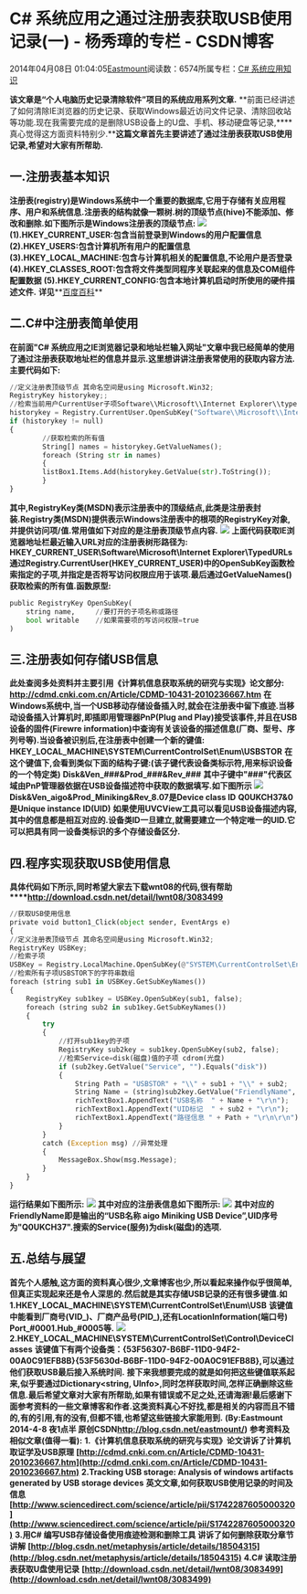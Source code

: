 
# C\# 系统应用之通过注册表获取USB使用记录(一) - 杨秀璋的专栏 - CSDN博客

2014年04月08日 01:04:05[Eastmount](https://me.csdn.net/Eastmount)阅读数：6574所属专栏：[C\# 系统应用知识](https://blog.csdn.net/column/details/eastmount-xtyy.html)



**该文章是“个人电脑历史记录清除软件”项目的系统应用系列文章.**
**前面已经讲述了如何清除IE浏览器的历史记录、获取Windows最近访问文件记录、清除回收站等功能.现在我需要完成的是删除USB设备上的U盘、手机、移动硬盘等记录,****真心觉得这方面资料特别少.****这篇文章首先主要讲述了通过注册表获取USB使用记录,希望对大家有所帮助.**
## 一.注册表基本知识
**注册表(registry)是Windows系统中一个重要的数据库,它用于存储有关应用程序、用户和系统信息.注册表的结构就像一颗树.树的顶级节点(hive)不能添加、修改和删除.如下图所示是Windows注册表的顶级节点:**
![](https://img-blog.csdn.net/20140407232211859?watermark/2/text/aHR0cDovL2Jsb2cuY3Nkbi5uZXQvRWFzdG1vdW50/font/5a6L5L2T/fontsize/400/fill/I0JBQkFCMA==/dissolve/70/gravity/Center)
**(1).HKEY_CURRENT_USER:包含当前登录到Windows的用户配置信息**
**(2).HKEY_USERS:包含计算机所有用户的配置信息**
**(3).HKEY_LOCAL_MACHINE:包含与计算机相关的配置信息,不论用户是否登录**
**(4).HKEY_CLASSES_ROOT:包含将文件类型同程序关联起来的信息及COM组件配置数据**
**(5).HKEY_CURRENT_CONFIG:包含本地计算机启动时所使用的硬件描述文件.**
**详见****[百度百科](http://baike.baidu.com/link?url=DfozSJfg5BnOppiIMnvmG5rPYiJozfnx_jYwFYLosKGmE3lWdzHrNUfbGleQi89V)**
## 二.C\#中注册表简单使用
**在前面"****C\# 系统应用之IE浏览器记录和地址栏输入网址****"文章中我已经简单的使用了通过注册表获取地址栏的信息并显示.这里想讲讲注册表常使用的获取内容方法.主要代码如下:**
```python
//定义注册表顶级节点 其命名空间是using Microsoft.Win32;  
RegistryKey historykey;;  
//检索当前用户CurrentUser子项Software\\Microsoft\\Internet Explorer\\typedURLs
historykey = Registry.CurrentUser.OpenSubKey("Software\\Microsoft\\Internet Explorer\\typedURLs", true);  
if (historykey != null)  
{  
        //获取检索的所有值  
        String[] names = historykey.GetValueNames();  
        foreach (String str in names)  
        {  
		listBox1.Items.Add(historykey.GetValue(str).ToString());  
        }  
}
```
**其中,****RegistryKey类****(MSDN)表示注册表中的顶级结点,此类是注册表封装.****Registry类****(MSDN)提供表示Windows注册表中的根项的RegistryKey对象,并提供访问项/值.常用值如下对应的是注册表顶级节点内容.**
![](https://img-blog.csdn.net/20140407234015437?watermark/2/text/aHR0cDovL2Jsb2cuY3Nkbi5uZXQvRWFzdG1vdW50/font/5a6L5L2T/fontsize/400/fill/I0JBQkFCMA==/dissolve/70/gravity/Center)
**上面代码获取IE浏览器地址栏最近输入URL对应的注册表树形路径为:**
**HKEY_CURRENT_USER\Software\Microsoft\Internet Explorer\TypedURLs**
**通过Registry.CurrentUser(****HKEY_CURRENT_USER****)中的OpenSubKey函数检索指定的子项,并指定是否将写访问权限应用于该项.最后通过GetValueNames()获取检索的所有值.函数原型:**
```python
public RegistryKey OpenSubKey(
	string name,     //要打开的子项名称或路径
	bool writable    //如果需要项的写访问权限=true
)
```
## 三.注册表如何存储USB信息
**此处查阅多处资料并主要引用《计算机信息获取系统的研究与实现》论文部分:**
**http://cdmd.cnki.com.cn/Article/CDMD-10431-2010236667.htm**
**在Windows系统中,当一个USB移动存储设备插入时,就会在注册表中留下痕迹.当移动设备插入计算机时,即插即用管理器****PnP****(Plug and Play)接受该事件,并且在USB设备的固件(Firewre information)中查询有关该设备的描述信息(厂商、型号、序列号等).当设备被识别后,在注册表中创建一个新的键值:**
**HKEY_LOCAL_MACHINE\SYSTEM\CurrentControlSet\Enum\USBSTOR**
**在这个键值下,会看到类似下面的结构子键:(该子键代表设备类标示符,用来标识设备的一个特定类)**
**Disk&Ven_\#\#\#&Prod_\#\#\#&Rev_\#\#\#**
**其中子键中"\#\#\#"代表区域由PnP管理器依据在USB设备描述符中获取的数据填写.如下图所示**
![](https://img-blog.csdn.net/20140408000031109?watermark/2/text/aHR0cDovL2Jsb2cuY3Nkbi5uZXQvRWFzdG1vdW50/font/5a6L5L2T/fontsize/400/fill/I0JBQkFCMA==/dissolve/70/gravity/Center)
**Disk&Ven_aigo&Prod_Miniking&Rev_8.07是Device class ID**
**Q0UKCH37&0是Unique instance ID(UID)**
**如果使用UVCView工具可以看见USB设备描述内容,其中的信息都是相互对应的.设备类ID一旦建立,就需要建立一个特定唯一的UID.它可以把具有同一设备类标识的多个存储设备区分.**
## 四.程序实现获取USB使用信息
**具体代码如下所示,同时希望大家去下载wnt08的代码,很有帮助****http://download.csdn.net/detail/lwnt08/3083499**
```python
//获取USB使用信息
private void button1_Click(object sender, EventArgs e)
{
//定义注册表顶级节点 其命名空间是using Microsoft.Win32;
RegistryKey USBKey;
//检索子项    
USBKey = Registry.LocalMachine.OpenSubKey(@"SYSTEM\CurrentControlSet\Enum\USBSTOR", false);
//检索所有子项USBSTOR下的字符串数组
foreach (string sub1 in USBKey.GetSubKeyNames())
{
    RegistryKey sub1key = USBKey.OpenSubKey(sub1, false);
    foreach (string sub2 in sub1key.GetSubKeyNames())
    {
        try
        {
            //打开sub1key的子项
            RegistryKey sub2key = sub1key.OpenSubKey(sub2, false);
            //检索Service=disk(磁盘)值的子项 cdrom(光盘)
            if (sub2key.GetValue("Service", "").Equals("disk"))
            {
                String Path = "USBSTOR" + "\\" + sub1 + "\\" + sub2;
                String Name = (string)sub2key.GetValue("FriendlyName", "");
                richTextBox1.AppendText("USB名称  " + Name + "\r\n");
                richTextBox1.AppendText("UID标记  " + sub2 + "\r\n");
                richTextBox1.AppendText("路径信息 " + Path + "\r\n\r\n");
            }
        }
        catch (Exception msg) //异常处理
        {
            MessageBox.Show(msg.Message);
        }
    }
}
```
**运行结果如下图所示:**
![](https://img-blog.csdn.net/20140408002140203?watermark/2/text/aHR0cDovL2Jsb2cuY3Nkbi5uZXQvRWFzdG1vdW50/font/5a6L5L2T/fontsize/400/fill/I0JBQkFCMA==/dissolve/70/gravity/Center)
**其中对应的注册表信息如下图所示:**
![](https://img-blog.csdn.net/20140408002659125?watermark/2/text/aHR0cDovL2Jsb2cuY3Nkbi5uZXQvRWFzdG1vdW50/font/5a6L5L2T/fontsize/400/fill/I0JBQkFCMA==/dissolve/70/gravity/Center)
**其中对应的FriendlyName即是输出的“USB名称 aigo Miniking USB Device”,UID序号为"Q0UKCH37".搜索的Service(服务)为disk(磁盘)的选项.**
## 五.总结与展望
**首先个人感触,这方面的资料真心很少,文章博客也少,所以看起来操作似乎很简单,但真正实现起来还是令人深思的.然后就是其实存储USB记录的还有很多键值.如**
**1.HKEY_LOCAL_MACHINE\SYSTEM\CurrentControlSet\Enum\USB**
**该键值中能看到厂商号(VID_)、厂商产品号(PID_),还有LocationInformation(端口号) Port_\#0001.Hub_\#0005等.**
![](https://img-blog.csdn.net/20140408005844765?watermark/2/text/aHR0cDovL2Jsb2cuY3Nkbi5uZXQvRWFzdG1vdW50/font/5a6L5L2T/fontsize/400/fill/I0JBQkFCMA==/dissolve/70/gravity/Center)
**2.HKEY_LOCAL_MACHINE\SYSTEM\CurrentControlSet\Control\DeviceClasses**
**该键值下有两个设备类：{53F56307-B6BF-11D0-94F2-00A0C91EFB8B}{53F5630d-B6BF-11D0-94F2-00A0C91EFB8B},可以通过他们获取USB最后接入系统时间.**
**接下来我想要完成的就是如何把这些键值联系起来,似乎要通过Dictionary<string, UInfo>,同时怎样获取时间,怎样正确删除这些信息.最后希望文章对大家有所帮助,如果有错误或不足之处,还请海涵!最后感谢下面参考资料的一些文章博客和作者.这类资料真心不好找,都是相关的内容而且不错的,有的引用,有的没有,但都不错,也希望这些链接大家能用到.**
**(By:Eastmount 2014-4-8 夜1点半 原创CSDN****http://blog.csdn.net/eastmount/****)**
**参考资料及相似文章(值得一看):**
**1.《计算机信息获取系统的研究与实现》论文讲诉了计算机取证学及USB原理**
**[http://cdmd.cnki.com.cn/Article/CDMD-10431-2010236667.htm](http://cdmd.cnki.com.cn/Article/CDMD-10431-2010236667.htm)**
**2.Tracking USB storage: Analysis of windows artifacts generated by USB storage devices**
**英文文章,如何获取USB使用记录的时间及信息**
**[http://www.sciencedirect.com/science/article/pii/S1742287605000320](http://www.sciencedirect.com/science/article/pii/S1742287605000320)**
**3.用C\# 编写USB存储设备使用痕迹检测和删除工具 讲诉了如何删除获取分章节讲解**
**[http://blog.csdn.net/metaphysis/article/details/18504315](http://blog.csdn.net/metaphysis/article/details/18504315)**
**4.C\# 读取注册表获取U盘使用记录**
**[http://download.csdn.net/detail/lwnt08/3083499](http://download.csdn.net/detail/lwnt08/3083499)**


